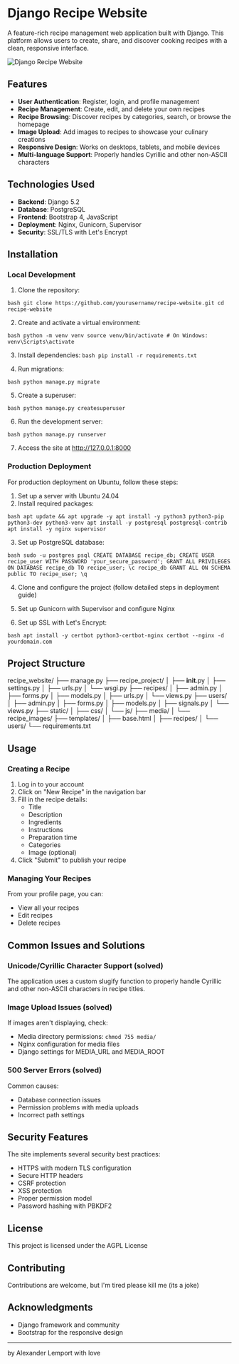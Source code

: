 # Django Recipe Website

A feature-rich recipe management web application built with Django. This platform allows users to create, share, and discover cooking recipes with a clean, responsive interface.

![Django Recipe Website](https://recipes.keepsolve.ru/static/img/logo.png)

## Features

- **User Authentication**: Register, login, and profile management
- **Recipe Management**: Create, edit, and delete your own recipes
- **Recipe Browsing**: Discover recipes by categories, search, or browse the homepage
- **Image Upload**: Add images to recipes to showcase your culinary creations
- **Responsive Design**: Works on desktops, tablets, and mobile devices
- **Multi-language Support**: Properly handles Cyrillic and other non-ASCII characters

## Technologies Used

- **Backend**: Django 5.2
- **Database**: PostgreSQL
- **Frontend**: Bootstrap 4, JavaScript
- **Deployment**: Nginx, Gunicorn, Supervisor
- **Security**: SSL/TLS with Let's Encrypt

## Installation

### Local Development

1. Clone the repository:

`bash git clone https://github.com/yourusername/recipe-website.git cd recipe-website`

2. Create and activate a virtual environment:

`bash python -m venv venv source venv/bin/activate # On Windows: venv\Scripts\activate`

3. Install dependencies:
`bash pip install -r requirements.txt`

4. Run migrations:

`bash python manage.py migrate`

5. Create a superuser:

`bash python manage.py createsuperuser`

6. Run the development server:

`bash python manage.py runserver`

7. Access the site at http://127.0.0.1:8000

### Production Deployment

For production deployment on Ubuntu, follow these steps:

1. Set up a server with Ubuntu 24.04
2. Install required packages:

`bash apt update && apt upgrade -y apt install -y python3 python3-pip python3-dev python3-venv apt install -y postgresql postgresql-contrib apt install -y nginx supervisor`

3. Set up PostgreSQL database:

`bash sudo -u postgres psql CREATE DATABASE recipe_db; CREATE USER recipe_user WITH PASSWORD 'your_secure_password'; GRANT ALL PRIVILEGES ON DATABASE recipe_db TO recipe_user; \c recipe_db GRANT ALL ON SCHEMA public TO recipe_user; \q`

4. Clone and configure the project (follow detailed steps in deployment guide)

5. Set up Gunicorn with Supervisor and configure Nginx

6. Set up SSL with Let's Encrypt:

`bash apt install -y certbot python3-certbot-nginx certbot --nginx -d yourdomain.com`

## Project Structure

recipe_website/
├── manage.py
├── recipe_project/
│   ├── __init__.py
│   ├── settings.py
│   ├── urls.py
│   └── wsgi.py
├── recipes/
│   ├── admin.py
│   ├── forms.py
│   ├── models.py
│   ├── urls.py
│   └── views.py
├── users/
│   ├── admin.py
│   ├── forms.py
│   ├── models.py
│   ├── signals.py
│   └── views.py
├── static/
│   ├── css/
│   └── js/
├── media/
│   └── recipe_images/
├── templates/
│   ├── base.html
│   ├── recipes/
│   └── users/
└── requirements.txt

## Usage

### Creating a Recipe

1. Log in to your account
2. Click on "New Recipe" in the navigation bar
3. Fill in the recipe details:
   - Title
   - Description
   - Ingredients
   - Instructions
   - Preparation time
   - Categories
   - Image (optional)
4. Click "Submit" to publish your recipe

### Managing Your Recipes

From your profile page, you can:
- View all your recipes
- Edit recipes
- Delete recipes

## Common Issues and Solutions

### Unicode/Cyrillic Character Support (solved)
The application uses a custom slugify function to properly handle Cyrillic and other non-ASCII characters in recipe titles.

### Image Upload Issues (solved)
If images aren't displaying, check:
- Media directory permissions: `chmod 755 media/`
- Nginx configuration for media files
- Django settings for MEDIA_URL and MEDIA_ROOT

### 500 Server Errors (solved)
Common causes:
- Database connection issues
- Permission problems with media uploads
- Incorrect path settings

## Security Features

The site implements several security best practices:
- HTTPS with modern TLS configuration
- Secure HTTP headers
- CSRF protection
- XSS protection
- Proper permission model
- Password hashing with PBKDF2

## License

This project is licensed under the AGPL License

## Contributing

Contributions are welcome, but I'm tired please kill me (its a joke)

## Acknowledgments

- Django framework and community
- Bootstrap for the responsive design

---

by Alexander Lemport with love